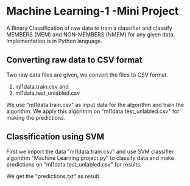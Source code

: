 Machine Learning-1 -Mini Project
================================

A Binary Classification of raw data to train a classifier and classify MEMBERS (MEM) and NON-MEMBERS (NMEM)
for any given data. Implementation is in Python language.

Converting raw data to CSV format
---------------------------------

Two raw data files are given, we convert the files to CSV format.
1. ml1data.train.csv and 
2. ml1data.test_unlabled.csv

We use "ml1data.train.csv" as input data for the algorithm and train the algorithm.
We apply this algorithm on "ml1data.test_unlabled.csv" for making the predictions.

Classification using SVM
------------------------

First we import the data "ml1data.train.csv" and use SVM classifier algorithm "Machine Learning project.py"
to classify data and make predictions on "ml1data.test_unlabled.csv" for results. 

We get the "predictions.txt" as result.

